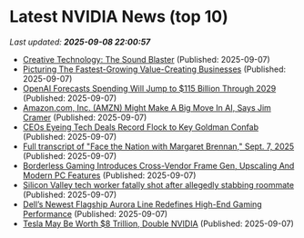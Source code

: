 # Latest NVIDIA News (top 10)
_Last updated: **2025-09-08 22:00:57**_

- [Creative Technology: The Sound Blaster](https://www.abortretry.fail/p/the-story-of-creative-technology) (Published: 2025-09-07)
- [Picturing The Fastest-Growing Value-Creating Businesses](https://www.forbes.com/sites/stevedenning/2025/09/07/picturing-the-fastest-growing-value-creating-businesses/) (Published: 2025-09-07)
- [OpenAI Forecasts Spending Will Jump to $115 Billion Through 2029](http://www.pymnts.com/artificial-intelligence-2/2025/openai-forecasts-spending-will-jump-to-115-billion-through-2029/) (Published: 2025-09-07)
- [Amazon.com, Inc. (AMZN) Might Make A Big Move In AI, Says Jim Cramer](https://finance.yahoo.com/news/amazon-com-inc-amzn-might-202635601.html) (Published: 2025-09-07)
- [CEOs Eyeing Tech Deals Record Flock to Key Goldman Confab](https://finance.yahoo.com/news/ceos-eyeing-tech-deals-record-191736055.html) (Published: 2025-09-07)
- [Full transcript of "Face the Nation with Margaret Brennan," Sept. 7, 2025](https://www.cbsnews.com/news/face-the-nation-full-transcript-09-07-2025/) (Published: 2025-09-07)
- [Borderless Gaming Introduces Cross-Vendor Frame Gen, Upscaling And Modern PC Features](https://hothardware.com/news/borderless-gaming-adds-vendor-neutral-frame-gen-upscaling) (Published: 2025-09-07)
- [Silicon Valley tech worker fatally shot after allegedly stabbing roommate](https://gizmodo.com/silicon-valley-tech-worker-fatally-shot-after-allegedly-stabbing-roommate-2000655099) (Published: 2025-09-07)
- [Dell’s Newest Flagship Aurora Line Redefines High-End Gaming Performance](https://www.forbes.com/sites/sherrienachman/2025/09/07/dells-newest-flagship-aurora-line-redefines-high-end-gaming-performance/) (Published: 2025-09-07)
- [Tesla May Be Worth $8 Trillion, Double NVIDIA](https://biztoc.com/x/1e28cdbd59dce6f1) (Published: 2025-09-07)
